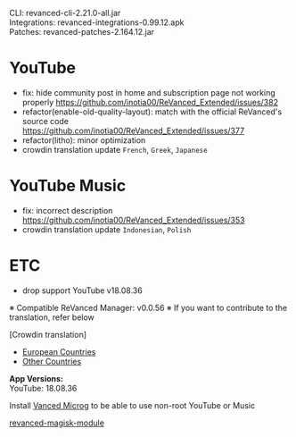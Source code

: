 CLI: revanced-cli-2.21.0-all.jar  
Integrations: revanced-integrations-0.99.12.apk  
Patches: revanced-patches-2.164.12.jar  

YouTube
==
- fix: hide community post in home and subscription page not working properly https://github.com/inotia00/ReVanced_Extended/issues/382
- refactor(enable-old-quality-layout): match with the official ReVanced's source code https://github.com/inotia00/ReVanced_Extended/issues/377
- refactor(litho): minor optimization
- crowdin translation update
`French`, `Greek`, `Japanese`


YouTube Music
==
- fix: incorrect description https://github.com/inotia00/ReVanced_Extended/issues/353
- crowdin translation update
`Indonesian`, `Polish`


ETC
==
- drop support YouTube v18.08.36


※ Compatible ReVanced Manager: v0.0.56
※ If you want to contribute to the translation, refer below

[Crowdin translation]
- [European Countries](https://crowdin.com/project/revancedextendedeu)
- [Other Countries](https://crowdin.com/project/revancedextended)
  
**App Versions:**  
YouTube: 18.08.36  

Install [Vanced Microg](https://github.com/TeamVanced/VancedMicroG/releases) to be able to use non-root YouTube or Music  

[revanced-magisk-module](https://github.com/j-hc/revanced-magisk-module)  
